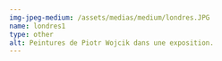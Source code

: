 ```yaml
---
img-jpeg-medium: /assets/medias/medium/londres.JPG
name: londres1
type: other
alt: Peintures de Piotr Wojcik dans une exposition.
---
```

